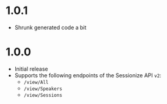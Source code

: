 # 1.0.1
* Shrunk generated code a bit

# 1.0.0 

* Initial release
* Supports the following endpoints of the Sessionize API ``v2``: 
  * ``/view/All``
  * ``/view/Speakers``
  * ``/view/Sessions``
